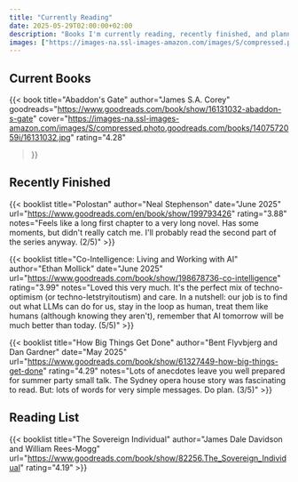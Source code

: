 ```yaml
---
title: "Currently Reading"
date: 2025-05-29T02:00:00+02:00
description: "Books I'm currently reading, recently finished, and planning to read. Tracking my reading journey with notes and reflections."
images: ["https://images-na.ssl-images-amazon.com/images/S/compressed.photo.goodreads.com/books/1407572059i/16131032.jpg"]
---
```


## Current Books

{{< book 
    title="Abaddon's Gate" 
    author="James S.A. Corey"
    goodreads="https://www.goodreads.com/book/show/16131032-abaddon-s-gate"
    cover="https://images-na.ssl-images-amazon.com/images/S/compressed.photo.goodreads.com/books/1407572059i/16131032.jpg"
    rating="4.28"
>}}

## Recently Finished

{{< booklist title="Polostan" author="Neal Stephenson" date="June 2025" url="https://www.goodreads.com/en/book/show/199793426" rating="3.88" notes="Feels like a long first chapter to a very long novel. Has some moments, but didn't really catch me. I'll probably read the second part of the series anyway. (2/5)" >}}

{{< booklist title="Co-Intelligence: Living and Working with AI" author="Ethan Mollick" date="June 2025" url="https://www.goodreads.com/book/show/198678736-co-intelligence" rating="3.99" notes="Loved this very much. It's the perfect mix of techno-optimism (or techno-letstryitoutism) and care. In a nutshell: our job is to find out what LLMs can do for us, stay in the loop as human, treat them like humans (although knowing they aren't), remember that AI tomorrow will be much better than today. (5/5)" >}}

{{< booklist title="How Big Things Get Done" author="Bent Flyvbjerg and Dan Gardner" date="May 2025" url="https://www.goodreads.com/book/show/61327449-how-big-things-get-done" rating="4.29" notes="Lots of anecdotes leave you well prepared for summer party small talk. The Sydney opera house story was fascinating to read. But: lots of words for very simple messages. Do plan. (3/5)" >}}

## Reading List

{{< booklist title="The Sovereign Individual" author="James Dale Davidson and William Rees-Mogg" url="https://www.goodreads.com/book/show/82256.The_Sovereign_Individual" rating="4.19" >}}

